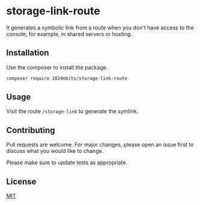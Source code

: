 # storage-link-route
It generates a symbolic link from a route when you don't have access to the console, for example, in shared servers or hosting.

## Installation

Use the composer to install the package.

```bash
composer require 1024mbits/storage-link-route
```

## Usage
Visit the route ```/storage-link``` to generate the symlink.

## Contributing
Pull requests are welcome. For major changes, please open an issue first to discuss what you would like to change.

Please make sure to update tests as appropriate.

## License
[MIT](./LICENSE.md)
